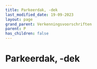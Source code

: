 ```yaml
---
title: Parkeerdak, -dek
last_modified_date: 19-09-2023
layout: page
grand_parent: Verkenningsvoorschriften
parent: P
has_children: false
---
```


Parkeerdak, -dek
================

